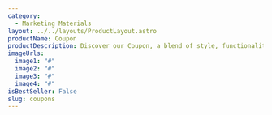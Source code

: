 ```yaml
---
category:
  - Marketing Materials
layout: ../../layouts/ProductLayout.astro
productName: Coupon
productDescription: Discover our Coupon, a blend of style, functionality, and quality that stands out. Perfect for your everyday needs.
imageUrls:
  image1: "#"
  image2: "#"
  image3: "#"
  image4: "#"
isBestSeller: False
slug: coupons
---
```


